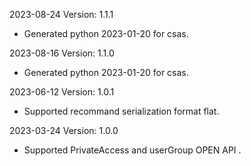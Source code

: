 2023-08-24 Version: 1.1.1
- Generated python 2023-01-20 for csas.

2023-08-16 Version: 1.1.0
- Generated python 2023-01-20 for csas.

2023-06-12 Version: 1.0.1
- Supported recommand serialization format flat.

2023-03-24 Version: 1.0.0
- Supported PrivateAccess and userGroup OPEN API .

